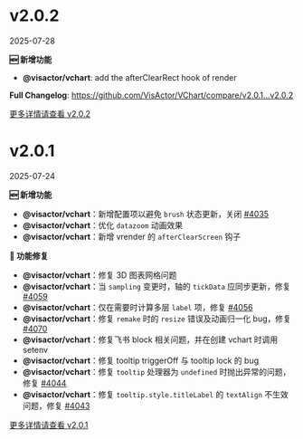 # v2.0.2

2025-07-28


**🆕 新增功能**

- **@visactor/vchart**: add the afterClearRect hook of render

**Full Changelog**: https://github.com/VisActor/VChart/compare/v2.0.1...v2.0.2

[更多详情请查看 v2.0.2](https://github.com/VisActor/VChart/releases/tag/v2.0.2)

# v2.0.1

2025-07-24

**🆕 新增功能**

- **@visactor/vchart**：新增配置项以避免 `brush` 状态更新，关闭 [#4035](https://github.com/VisActor/VChart/issues/4035)
- **@visactor/vchart**：优化 `datazoom` 动画效果
- **@visactor/vchart**：新增 vrender 的 `afterClearScreen` 钩子

**🐛 功能修复**

- **@visactor/vchart**：修复 3D 图表网格问题
- **@visactor/vchart**：当 `sampling` 变更时，轴的 `tickData` 应同步更新，修复 [#4059](https://github.com/VisActor/VChart/issues/4059)
- **@visactor/vchart**：仅在需要时计算多层 `label` 项，修复 [#4056](https://github.com/VisActor/VChart/issues/4056)
- **@visactor/vchart**：修复 `remake` 时的 `resize` 错误及动画归一化 bug，修复 [#4070](https://github.com/VisActor/VChart/issues/4070)
- **@visactor/vchart**：修复飞书 block 相关问题，并在创建 vchart 时调用 setenv
- **@visactor/vchart**：修复 tooltip triggerOff 与 tooltip lock 的 bug
- **@visactor/vchart**：修复 `tooltip` 处理器为 `undefined` 时抛出异常的问题，修复 [#4044](https://github.com/VisActor/VChart/issues/4044)
- **@visactor/vchart**：修复 `tooltip.style.titleLabel` 的 `textAlign` 不生效问题，修复 [#4043](https://github.com/VisActor/VChart/issues/4043)

[更多详情请查看 v2.0.1](https://github.com/VisActor/VChart/releases/tag/v2.0.1)
